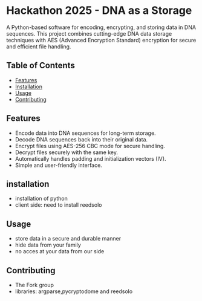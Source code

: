 # Hackathon 2025 - DNA as a Storage

A Python-based software for encoding, encrypting, and storing data in DNA sequences. This project combines cutting-edge DNA data storage techniques with AES (Advanced Encryption Standard) encryption for secure and efficient file handling.

## Table of Contents
- [Features](#features)
- [Installation](#installation)
- [Usage](#usage)
- [Contributing](#contributing)

## Features
- Encode data into DNA sequences for long-term storage.
- Decode DNA sequences back into their original data.
- Encrypt files using AES-256 CBC mode for secure handling.
- Decrypt files securely with the same key.
- Automatically handles padding and initialization vectors (IV).
- Simple and user-friendly interface.

## installation 
- installation of python
- client side: need to install reedsolo

## Usage
- store data in a secure and durable manner
- hide data from your family
- no acces at your data from our side 

## Contributing
- The Fork group
- libraries: argparse,pycryptodome and reedsolo